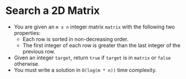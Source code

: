# Search a 2D Matrix

- You are given an `m x n` integer matrix `matrix` with the following two properties:
  - Each row is sorted in non-decreasing order.
  - The first integer of each row is greater than the last integer of the previous row.
- Given an integer `target`, return `true` if `target` is in `matrix` or `false` otherwise.
- You must write a solution in `O(log(m * n))` time complexity.
